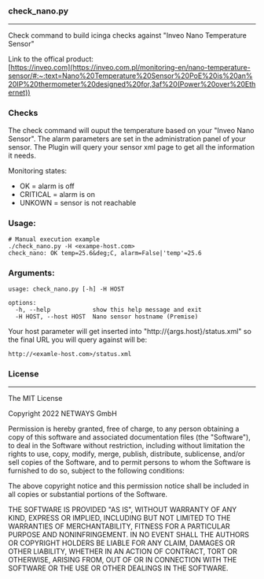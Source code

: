 ### check_nano.py
***
Check command to build icinga checks against "Inveo Nano Temperature Sensor"

Link to the offical product:  
[https://inveo.com](https://inveo.com.pl/monitoring-en/nano-temperature-sensor/#:~:text=Nano%20Temperature%20Sensor%20PoE%20is%20an%20IP%20thermometer%20designed%20for,3af%20(Power%20over%20Ethernet))

### Checks
The check command will ouput the temperature based on your "Inveo Nano Sensor". The alarm parameters are set in the administration panel of your sensor. The Plugin will query your sensor xml page to get all the information it needs. 

Monitoring states:
- OK = alarm is off 
- CRITICAL = alarm is on
- UNKOWN = sensor is not reachable

### Usage:
```
# Manual execution example
./check_nano.py -H <exampe-host.com>
check_nano: OK temp=25.6&deg;C, alarm=False|'temp'=25.6
```
### Arguments:
```
usage: check_nano.py [-h] -H HOST

options:
  -h, --help            show this help message and exit
  -H HOST, --host HOST  Nano sensor hostname (Premise)
```

Your host parameter will get inserted into "http://{args.host}/status.xml" so the final URL you will query against will be:
```
http://<examle-host.com>/status.xml
```

### License
***
The MIT License

Copyright 2022 NETWAYS GmbH

Permission is hereby granted, free of charge, to any person obtaining a
copy of this software and associated documentation files (the "Software"),
to deal in the Software without restriction, including without limitation
the rights to use, copy, modify, merge, publish, distribute, sublicense,
and/or sell copies of the Software, and to permit persons to whom the
Software is furnished to do so, subject to the following conditions:

The above copyright notice and this permission notice shall be included in
all copies or substantial portions of the Software.

THE SOFTWARE IS PROVIDED "AS IS", WITHOUT WARRANTY OF ANY KIND, EXPRESS OR
IMPLIED, INCLUDING BUT NOT LIMITED TO THE WARRANTIES OF MERCHANTABILITY,
FITNESS FOR A PARTICULAR PURPOSE AND NONINFRINGEMENT. IN NO EVENT SHALL THE
AUTHORS OR COPYRIGHT HOLDERS BE LIABLE FOR ANY CLAIM, DAMAGES OR OTHER
LIABILITY, WHETHER IN AN ACTION OF CONTRACT, TORT OR OTHERWISE, ARISING
FROM, OUT OF OR IN CONNECTION WITH THE SOFTWARE OR THE USE OR OTHER
DEALINGS IN THE SOFTWARE.

